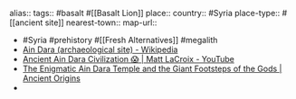 alias::
tags:: #basalt #[[Basalt Lion]]
place:: 
country:: #Syria 
place-type:: #[[ancient site]] 
nearest-town::
map-url::

- #Syria #prehistory #[[Fresh Alternatives]] #megalith
- [Ain Dara (archaeological site) - Wikipedia](https://en.wikipedia.org/wiki/Ain_Dara_%28archaeological_site%29)
- [Ancient Ain Dara Civilization 😱 | Matt LaCroix - YouTube](https://www.youtube.com/shorts/NFfq78a-heQ)
- [The Enigmatic Ain Dara Temple and the Giant Footsteps of the Gods | Ancient Origins](https://www.ancient-origins.net/ancient-places-asia/ain-dara-temple-001655)
-